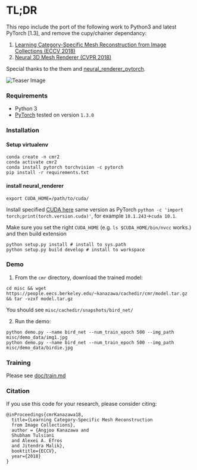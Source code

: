 # TL;DR

This repo include the port of the following work to Python3 and latest PyTorch [1.3], and remove the cupy/chainer dependancy:

1. [Learning Category-Specific Mesh Reconstruction from Image Collections (ECCV 2018)](https://github.com/akanazawa/cmr)
2. [Neural 3D Mesh Renderer (CVPR 2018)](https://github.com/hiroharu-kato/neural_renderer)

Special thanks to the them and [neural_renderer_pytorch](https://github.com/daniilidis-group/neural_renderer).

![Teaser Image](https://akanazawa.github.io/cmr/resources/images/teaser.png)

### Requirements
- Python 3
- [PyTorch](https://pytorch.org/) tested on version `1.3.0`

### Installation


#### Setup virtualenv
```
conda create -n cmr2
conda activate cmr2
conda install pytorch torchvision -c pytorch
pip install -r requirements.txt
```


#### install neural_renderer
```
export CUDA_HOME=/path/to/cuda/ 
```

Install specified [CUDA here](https://developer.nvidia.com/cuda-toolkit-archive) same version as PyTorch `python -c 'import torch;print(torch.version.cuda)'`, for example `10.1.243`->`cuda 10.1`. 

Make sure you set the right `CUDA_HOME` (e.g. `ls $CUDA_HOME/bin/nvcc` works.)
and then build extension
```
python setup.py install # install to sys.path
python setup.py build develop # install to workspace
```

 
### Demo
1. From the `cmr` directory, download the trained model:
```
cd misc && wget https://people.eecs.berkeley.edu/~kanazawa/cachedir/cmr/model.tar.gz && tar -vzxf model.tar.gz
```
You should see `misc/cachedir/snapshots/bird_net/`

2. Run the demo:
```
python demo.py --name bird_net --num_train_epoch 500 --img_path misc/demo_data/img1.jpg
python demo.py --name bird_net --num_train_epoch 500 --img_path misc/demo_data/birdie.jpg
```

### Training
Please see [doc/train.md](train.md)

### Citation
If you use this code for your research, please consider citing:
```
@inProceedings{cmrKanazawa18,
  title={Learning Category-Specific Mesh Reconstruction
  from Image Collections},
  author = {Angjoo Kanazawa and
  Shubham Tulsiani
  and Alexei A. Efros
  and Jitendra Malik},
  booktitle={ECCV},
  year={2018}
}

